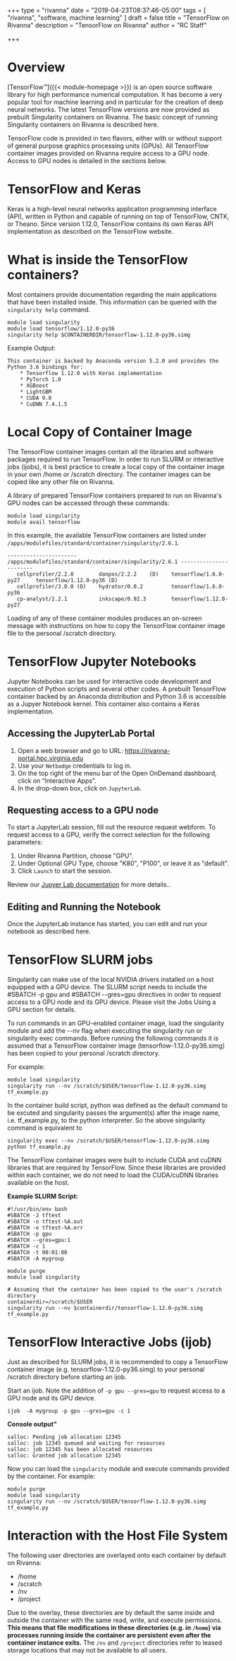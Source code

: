 +++
type = "rivanna"
date = "2019-04-23T08:37:46-05:00"
tags = [
  "rivanna", "software, machine learning"
]
draft = false
title = "TensorFlow on Rivanna"
description = "TensorFlow on Rivanna"
author = "RC Staff"

+++
# Overview
[TensorFlow™]({{< module-homepage >}}) is an open source software library for high performance numerical computation.  It has become a very popular tool for machine learning and in particular for the creation of deep neural networks.  The latest TensorFlow versions are now provided as prebuilt Singularity containers on Rivanna.  The basic concept of running Singularity containers on Rivanna is described here.

TensorFlow code is provided in two flavors, either with or without support of general purpose graphics processing units (GPUs).  All TensorFlow container images provided on Rivanna require access to a GPU node.  Access to GPU nodes is detailed in the sections below.

# TensorFlow and Keras
Keras is a high-level neural networks application programming interface (API), written in Python and capable of running on top of TensorFlow, CNTK, or Theano.  Since version 1.12.0, TensorFlow contains its own Keras API implementation as described on the TensorFlow website.

# What is inside the TensorFlow containers?
Most containers provide documentation regarding the main applications that have been installed inside. This information can be queried with the `singularity help` command.
```
module load singularity
module load tensorflow/1.12.0-py36
singularity help $CONTAINERDIR/tensorflow-1.12.0-py36.simg
```
Example Output:
```
This container is backed by Anaconda version 5.2.0 and provides the Python 3.6 bindings for:
    * Tensorflow 1.12.0 with Keras implementation
    * PyTorch 1.0
    * XGBoost
    * LightGBM
    * CUDA 9.0
    * CuDNN 7.4.1.5
```

# Local Copy of Container Image
The TensorFlow container images contain all the libraries and software packages required to run TensorFlow.  In order to run SLURM or interactive jobs (ijobs), it is best practice to create a local copy of the container image in your own /home or /scratch directory. The container images can be copied like any other file on Rivanna.

A library of prepared TensorFlow containers prepared to run on Rivanna's GPU nodes can be accessed through these commands:
```
module load singularity
module avail tensorflow
```
In this example, the available TensorFlow containers are listed under `/apps/modulefiles/standard/container/singularity/2.6.1`.
```
---------------------- /apps/modulefiles/standard/container/singularity/2.6.1 -----------------------
   cellprofiler/2.2.0        danpos/2.2.2    (D)    tensorflow/1.6.0-py27     tensorflow/1.12.0-py36 (D)
   cellprofiler/3.0.0 (D)    hydrator/0.0.2         tensorflow/1.6.0-py36
   cp-analyst/2.2.1          inkscape/0.92.3        tensorflow/1.12.0-py27
```
Loading of any of these container modules produces an on-screen message with instructions on how to copy the TensorFlow container image file to the personal /scratch directory.  

# TensorFlow Jupyter Notebooks
Jupyter Notebooks can be used for interactive code development and execution of Python scripts and several other codes.  A prebuilt TensorFlow container backed by an Anaconda distribution and Python 3.6 is accessible as a Jupyer Notebook kernel.  This container also contains a Keras implementation.

## Accessing the JupyterLab Portal

1. Open a web browser and go to URL:  https://rivanna-portal.hpc.virginia.edu
2. Use your `Netbadge` credentials to log in.
3. On the top right of the menu bar of the Open OnDemand dashboard, click on “Interactive Apps”.
4. In the drop-down box, click on `JupyterLab`.

## Requesting access to a GPU node

To start a JupyterLab session, fill out the resource request webform.  To request access to a GPU, verify the correct selection for the following parameters:

1. Under Rivanna Partition, choose "GPU".
2. Under Optional GPU Type, choose "K80", "P100", or leave it as "default".
3. Click `Launch` to start the session.

Review our [Jupyer Lab documentation](/userinfo/rivanna/software/jupyterlab) for more details..

## Editing and Running the Notebook

Once the JupyterLab instance has started, you can edit and run your notebook as described here.

# TensorFlow SLURM jobs
Singularity can make use of the local NVIDIA drivers installed on a host equipped with a GPU device.  The SLURM script needs to include the #SBATCH -p gpu and #SBATCH --gres=gpu directives in order to request access to a GPU node and its GPU device.  Please visit the Jobs Using a GPU section for details.

To run commands in an GPU-enabled container image, load the singularity module and add the --nv flag when executing the singularity run or singularity exec commands.  Before running the following commands it is assumed that a TensorFlow container image (tensorflow-1.12.0-py36.simg) has been copied to your personal /scratch directory.

For example:
```
module load singularity
singularity run --nv /scratch/$USER/tensorflow-1.12.0-py36.simg tf_example.py
```
In the container build script, python was defined as the default command to be excuted and singularity passes the argument(s) after the image name, i.e. tf_example.py, to the python interpreter. So the above singularity command is equivalent to
```
singularity exec --nv /scratch/$USER/tensorflow-1.12.0-py36.simg python tf_example.py
```
The TensorFlow container images were built to include CUDA and cuDNN libraries that are required by TensorFlow.  Since these libraries are provided within each container, we do not need to load the CUDA/cuDNN libraries available on the host.

**Example SLURM Script:**
```
#!/usr/bin/env bash
#SBATCH -J tftest
#SBATCH -o tftest-%A.out
#SBATCH -e tftest-%A.err
#SBATCH -p gpu
#SBATCH --gres=gpu:1
#SBATCH -c 1
#SBATCH -t 00:01:00
#SBATCH -A mygroup

module purge
module load singularity

# Assuming that the container has been copied to the user's /scratch directory
containerdir=/scratch/$USER
singularity run --nv $containerdir/tensorflow-1.12.0-py36.simg tf_example.py
```

# TensorFlow Interactive Jobs (ijob)
Just as described for SLURM jobs, it is recommended to copy a TensorFlow container image (e.g. tensorflow-1.12.0-py36.simg) to your personal /scratch directory before starting an ijob.

Start an ijob.  Note the addition of `-p gpu --gres=gpu` to request access to a GPU node and its GPU device.
```
ijob  -A mygroup -p gpu --gres=gpu -c 1
```
**Console output"**
```
salloc: Pending job allocation 12345
salloc: job 12345 queued and waiting for resources
salloc: job 12345 has been allocated resources
salloc: Granted job allocation 12345
```
Now you can load the `singularity` module and execute commands provided by the container. For example:
```
module purge
module load singularity
singularity run --nv /scratch/$USER/tensorflow-1.12.0-py36.simg tf_example.py
```

# Interaction with the Host File System
The following user directories are overlayed onto each container by default on Rivanna:

* /home
* /scratch
* /nv
* /project

Due to the overlay, these directories are by default the same inside and outside the container with the same read, write, and execute permissions.  **This means that file modifications in these directories (e.g. in `/home`) via processes running inside the container are persistent even after the container instance exits.**  The `/nv` and `/project` directories refer to leased storage locations that may not be available to all users.
